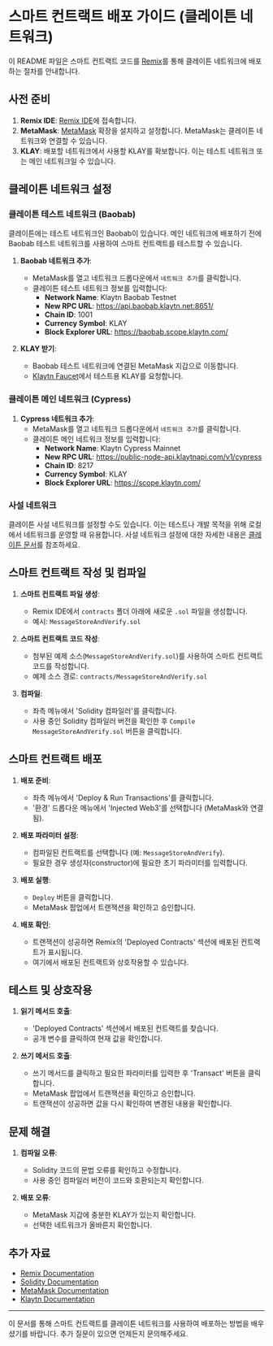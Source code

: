 # 스마트 컨트랙트 배포 가이드 (클레이튼 네트워크)

이 README 파일은 스마트 컨트랙트 코드를 [Remix](https://remix.ethereum.org)를 통해 클레이튼 네트워크에 배포하는 절차를 안내합니다.

## 사전 준비

1. **Remix IDE**: [Remix IDE](https://remix.ethereum.org)에 접속합니다.
2. **MetaMask**: [MetaMask](https://metamask.io/) 확장을 설치하고 설정합니다. MetaMask는 클레이튼 네트워크와 연결할 수 있습니다.
3. **KLAY**: 배포할 네트워크에서 사용할 KLAY를 확보합니다. 이는 테스트 네트워크 또는 메인 네트워크일 수 있습니다.

## 클레이튼 네트워크 설정

### 클레이튼 테스트 네트워크 (Baobab)

클레이튼에는 테스트 네트워크인 Baobab이 있습니다. 메인 네트워크에 배포하기 전에 Baobab 테스트 네트워크를 사용하여 스마트 컨트랙트를 테스트할 수 있습니다.

1. **Baobab 네트워크 추가**:
    - MetaMask를 열고 네트워크 드롭다운에서 `네트워크 추가`를 클릭합니다.
    - 클레이튼 테스트 네트워크 정보를 입력합니다:
        - **Network Name**: Klaytn Baobab Testnet
        - **New RPC URL**: https://api.baobab.klaytn.net:8651/
        - **Chain ID**: 1001
        - **Currency Symbol**: KLAY
        - **Block Explorer URL**: https://baobab.scope.klaytn.com/

2. **KLAY 받기**:
    - Baobab 테스트 네트워크에 연결된 MetaMask 지갑으로 이동합니다.
    - [Klaytn Faucet](https://baobab.wallet.klaytn.foundation/faucet)에서 테스트용 KLAY를 요청합니다.

### 클레이튼 메인 네트워크 (Cypress)

1. **Cypress 네트워크 추가**:
    - MetaMask를 열고 네트워크 드롭다운에서 `네트워크 추가`를 클릭합니다.
    - 클레이튼 메인 네트워크 정보를 입력합니다:
        - **Network Name**: Klaytn Cypress Mainnet
        - **New RPC URL**: https://public-node-api.klaytnapi.com/v1/cypress
        - **Chain ID**: 8217
        - **Currency Symbol**: KLAY
        - **Block Explorer URL**: https://scope.klaytn.com/

### 사설 네트워크

클레이튼 사설 네트워크를 설정할 수도 있습니다. 이는 테스트나 개발 목적을 위해 로컬에서 네트워크를 운영할 때 유용합니다. 사설 네트워크 설정에 대한 자세한 내용은 [클레이튼 문서](https://docs.klaytn.foundation/)를 참조하세요.

## 스마트 컨트랙트 작성 및 컴파일

1. **스마트 컨트랙트 파일 생성**:
    - Remix IDE에서 `contracts` 폴더 아래에 새로운 `.sol` 파일을 생성합니다.
    - 예시: `MessageStoreAndVerify.sol`

2. **스마트 컨트랙트 코드 작성**:
    - 첨부된 예제 소스(`MessageStoreAndVerify.sol`)를 사용하여 스마트 컨트랙트 코드를 작성합니다.
    - 예제 소스 경로: `contracts/MessageStoreAndVerify.sol`

3. **컴파일**:
    - 좌측 메뉴에서 'Solidity 컴파일러'를 클릭합니다.
    - 사용 중인 Solidity 컴파일러 버전을 확인한 후 `Compile MessageStoreAndVerify.sol` 버튼을 클릭합니다.

## 스마트 컨트랙트 배포

1. **배포 준비**:
    - 좌측 메뉴에서 'Deploy & Run Transactions'를 클릭합니다.
    - '환경' 드롭다운 메뉴에서 'Injected Web3'를 선택합니다 (MetaMask와 연결됨).

2. **배포 파라미터 설정**:
    - 컴파일된 컨트랙트를 선택합니다 (예: `MessageStoreAndVerify`).
    - 필요한 경우 생성자(constructor)에 필요한 초기 파라미터를 입력합니다.

3. **배포 실행**:
    - `Deploy` 버튼을 클릭합니다.
    - MetaMask 팝업에서 트랜잭션을 확인하고 승인합니다.

4. **배포 확인**:
    - 트랜잭션이 성공하면 Remix의 'Deployed Contracts' 섹션에 배포된 컨트랙트가 표시됩니다.
    - 여기에서 배포된 컨트랙트와 상호작용할 수 있습니다.

## 테스트 및 상호작용

1. **읽기 메서드 호출**:
    - 'Deployed Contracts' 섹션에서 배포된 컨트랙트를 찾습니다.
    - 공개 변수를 클릭하여 현재 값을 확인합니다.

2. **쓰기 메서드 호출**:
    - 쓰기 메서드를 클릭하고 필요한 파라미터를 입력한 후 'Transact' 버튼을 클릭합니다.
    - MetaMask 팝업에서 트랜잭션을 확인하고 승인합니다.
    - 트랜잭션이 성공하면 값을 다시 확인하여 변경된 내용을 확인합니다.

## 문제 해결

1. **컴파일 오류**:
    - Solidity 코드의 문법 오류를 확인하고 수정합니다.
    - 사용 중인 컴파일러 버전이 코드와 호환되는지 확인합니다.

2. **배포 오류**:
    - MetaMask 지갑에 충분한 KLAY가 있는지 확인합니다.
    - 선택한 네트워크가 올바른지 확인합니다.

## 추가 자료

- [Remix Documentation](https://remix-ide.readthedocs.io/)
- [Solidity Documentation](https://docs.soliditylang.org/)
- [MetaMask Documentation](https://metamask.io/faqs.html)
- [Klaytn Documentation](https://docs.klaytn.foundation/)

---

이 문서를 통해 스마트 컨트랙트를 클레이튼 네트워크를 사용하여 배포하는 방법을 배우셨기를 바랍니다. 추가 질문이 있으면 언제든지 문의해주세요.